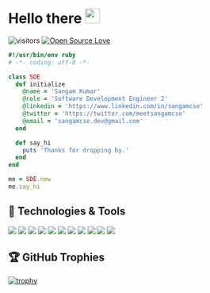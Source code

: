 <!--
**sangamcse/sangamcse** is a ✨ _special_ ✨ repository because its `README.md` (this file) appears on your GitHub profile.

Here are some ideas to get you started:

- 🔭 I’m currently working on ...
- 🌱 I’m currently learning ...
- 👯 I’m looking to collaborate on ...
- 🤔 I’m looking for help with ...
- 💬 Ask me about ...
- 📫 How to reach me: ...
- 😄 Pronouns: ...
- ⚡ Fun fact: ...

![Sangam's github stats](https://github-readme-stats.vercel.app/api?username=sangamcse&show_icons=true&hide_border=true&count_private=true&theme=chartreuse-dark)
-->

# Hello there <img src="https://github.com/TheDudeThatCode/TheDudeThatCode/blob/master/Assets/wave.gif" width="30px">

![visitors](https://visitor-badge.laobi.icu/badge?page_id=sangamcse.visitor-badge)
[![Open Source Love](https://badges.frapsoft.com/os/v1/open-source.svg?v=103)](https://github.com/ellerbrock/open-source-badges/)

```ruby
#!/usr/bin/env ruby
# -*- coding: utf-8 -*-

class SDE
  def initialize
    @name = 'Sangam Kumar'
    @role = 'Software Development Engineer 2'
    @linkedin = 'https://www.linkedin.com/in/sangamcse'
    @twitter = 'https://twitter.com/meetsangamcse'
    @email = 'sangamcse.dev@gmail.com'
  end

  def say_hi
    puts 'Thanks for dropping by.'
  end
end

me = SDE.new
me.say_hi
```

## 🔧 Technologies & Tools

![](https://img.shields.io/badge/OS-MacOS-informational?style=flat&logo=macos&logoColor=white&color=1278b8)
![](https://img.shields.io/badge/Editor-VS_Code-informational?style=flat&logo=visualstudiocode&logoColor=white&color=1278b8)
![](https://img.shields.io/badge/Editor-RubyMine-informational?style=flat&logo=jetbrains&logoColor=white&color=1278b8)
![](https://img.shields.io/badge/Code-Ruby-informational?style=flat&logo=ruby&logoColor=white&color=1278b8)
![](https://img.shields.io/badge/Code-Ruby_on_Rails-informational?style=flat&logo=rubyonrails&logoColor=white&color=1278b8)
![](https://img.shields.io/badge/Code-Python-informational?style=flat&logo=python&logoColor=white&color=1278b8)
![](https://img.shields.io/badge/Code-JavaScript-informational?style=flat&logo=javascript&logoColor=white&color=1278b8)
![](https://img.shields.io/badge/Code-React-informational?style=flat&logo=react&logoColor=white&color=1278b8)
![](https://img.shields.io/badge/Shell-Zsh-informational?style=flat&logo=gnu-bash&logoColor=white&color=1278b8)
![](https://img.shields.io/badge/Tools-MySQL-informational?style=flat&logo=mysql&logoColor=white&color=1278b8)
![](https://img.shields.io/badge/Tools-Kubernetes-informational?style=flat&logo=kubernetes&logoColor=white&color=1278b8)

## 🏆 GitHub Trophies

[![trophy](https://github-profile-trophy.vercel.app/?username=sangamcse&theme=darkhub&&no-bg=true&no-frame=true&column=8&rank=S,SS,SSS,SECRET,A,AA,AAA)](https://github.com/ryo-ma/github-profile-trophy)

